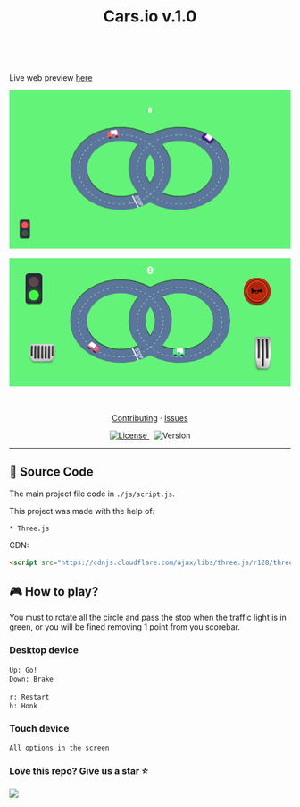 <h1 align="center">Cars.io  v.1.0</h1>
<br>
<br>
<br>

Live web preview [here](https://zhenglinlei.github.io/cars.io)

<p align="center">
    <img src="./docs/intro.png" alt="intro pic" />
</p>
<p align="center">
    <img src="./docs/mobileIntro.png" alt="intro pic" />
</p>

<br>

<p align="center">
  <a href="./CONTRIBUTING.md">Contributing</a>
  ·
  <a href="https://github.com/ZhengLinLei/cars.io/issues">Issues</a>
</p>

<p align="center">
  <a href="https://opensource.org/licenses/Apache-2.0">
    <img src="https://img.shields.io/badge/License-Apache%202.0-blue.svg" alt="License" />
  </a>&nbsp;
  <a>
    <img src="https://img.shields.io/badge/version-1.0-brightgreen" alt="Version" />
  </a>
</p>

<hr>

## 📁 Source Code

The main project file code in `./js/script.js`.

This project was made with the help of:

    * Three.js


CDN:
```HTML
<script src="https://cdnjs.cloudflare.com/ajax/libs/three.js/r128/three.min.js" integrity="sha512-dLxUelApnYxpLt6K2iomGngnHO83iUvZytA3YjDUCjT0HDOHKXnVYdf3hU4JjM8uEhxf9nD1/ey98U3t2vZ0qQ==" crossorigin="anonymous" referrerpolicy="no-referrer"></script>
```


## 🎮 How to play?

You must to rotate all the circle and pass the stop when the traffic light is in green, or you will be fined removing 1 point from you scorebar.

### Desktop device

```
Up: Go!
Down: Brake

r: Restart
h: Honk
```

### Touch device

```
All options in the screen
```


### Love this repo? Give us a star ⭐

<a href="./">
  <img src="https://img.shields.io/badge/StackBlock.io-Rate-blue">
</a>
